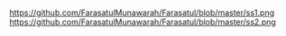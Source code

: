 https://github.com/FarasatulMunawarah/Farasatul/blob/master/ss1.png
https://github.com/FarasatulMunawarah/Farasatul/blob/master/ss2.png